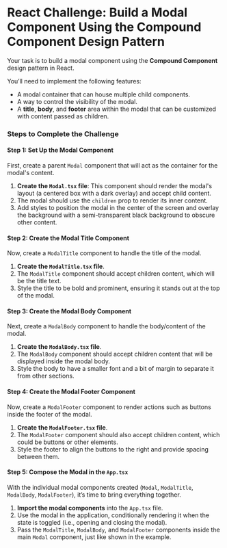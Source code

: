 # React Challenge: Build a Modal Component Using the Compound Component Design Pattern

Your task is to build a modal component using the **Compound Component** design pattern in React.

You’ll need to implement the following features:

- A modal container that can house multiple child components.
- A way to control the visibility of the modal.
- A **title**, **body**, and **footer** area within the modal that can be customized with content passed as children.

### Steps to Complete the Challenge

#### Step 1: **Set Up the Modal Component**

First, create a parent `Modal` component that will act as the container for the modal's content.

1. **Create the `Modal.tsx` file**: This component should render the modal's layout (a centered box with a dark overlay) and accept child content.
2. The modal should use the `children` prop to render its inner content.
3. Add styles to position the modal in the center of the screen and overlay the background with a semi-transparent black background to obscure other content.

#### Step 2: **Create the Modal Title Component**

Now, create a `ModalTitle` component to handle the title of the modal.

1. **Create the `ModalTitle.tsx` file**.
2. The `ModalTitle` component should accept children content, which will be the title text.
3. Style the title to be bold and prominent, ensuring it stands out at the top of the modal.

#### Step 3: **Create the Modal Body Component**

Next, create a `ModalBody` component to handle the body/content of the modal.

1. **Create the `ModalBody.tsx` file**.
2. The `ModalBody` component should accept children content that will be displayed inside the modal body.
3. Style the body to have a smaller font and a bit of margin to separate it from other sections.

#### Step 4: **Create the Modal Footer Component**

Now, create a `ModalFooter` component to render actions such as buttons inside the footer of the modal.

1. **Create the `ModalFooter.tsx` file**.
2. The `ModalFooter` component should also accept children content, which could be buttons or other elements.
3. Style the footer to align the buttons to the right and provide spacing between them.

#### Step 5: **Compose the Modal in the `App.tsx`**

With the individual modal components created (`Modal`, `ModalTitle`, `ModalBody`, `ModalFooter`), it’s time to bring everything together.

1. **Import the modal components** into the `App.tsx` file.
2. Use the modal in the application, conditionally rendering it when the state is toggled (i.e., opening and closing the modal).
3. Pass the `ModalTitle`, `ModalBody`, and `ModalFooter` components inside the main `Modal` component, just like shown in the example.

